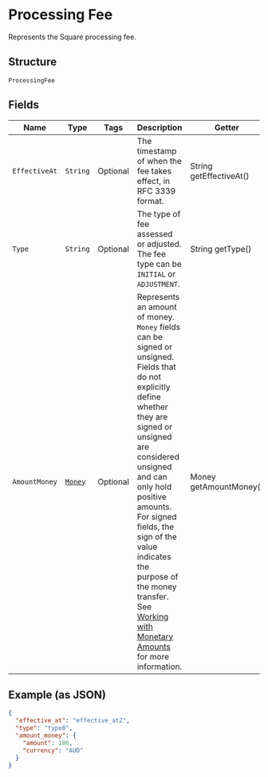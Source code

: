
# Processing Fee

Represents the Square processing fee.

## Structure

`ProcessingFee`

## Fields

| Name | Type | Tags | Description | Getter |
|  --- | --- | --- | --- | --- |
| `EffectiveAt` | `String` | Optional | The timestamp of when the fee takes effect, in RFC 3339 format. | String getEffectiveAt() |
| `Type` | `String` | Optional | The type of fee assessed or adjusted. The fee type can be `INITIAL` or `ADJUSTMENT`. | String getType() |
| `AmountMoney` | [`Money`](../../doc/models/money.md) | Optional | Represents an amount of money. `Money` fields can be signed or unsigned.<br>Fields that do not explicitly define whether they are signed or unsigned are<br>considered unsigned and can only hold positive amounts. For signed fields, the<br>sign of the value indicates the purpose of the money transfer. See<br>[Working with Monetary Amounts](https://developer.squareup.com/docs/build-basics/working-with-monetary-amounts)<br>for more information. | Money getAmountMoney() |

## Example (as JSON)

```json
{
  "effective_at": "effective_at2",
  "type": "type8",
  "amount_money": {
    "amount": 186,
    "currency": "AUD"
  }
}
```

